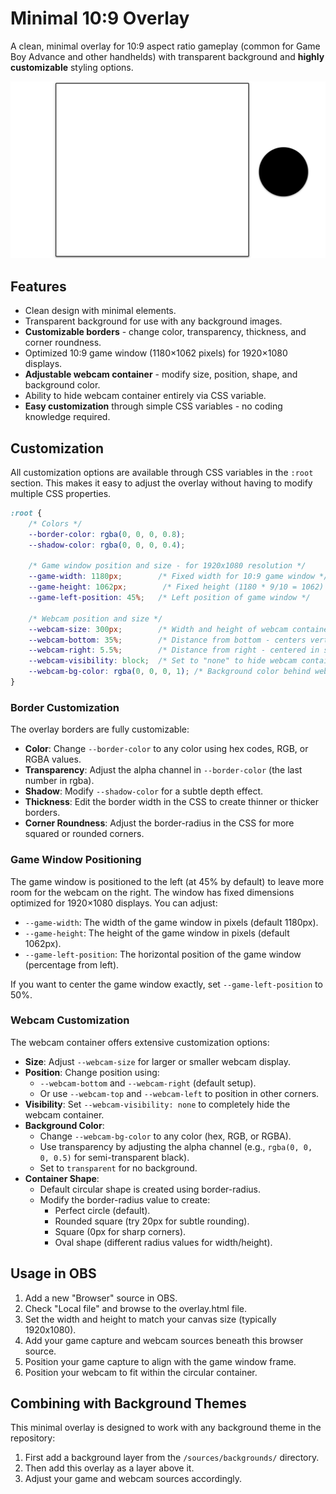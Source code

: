 # Minimal 10:9 Overlay

A clean, minimal overlay for 10:9 aspect ratio gameplay (common for Game Boy Advance and other handhelds) with transparent background and **highly customizable** styling options.

![Minimal 10:9 Overlay](../../../docs/screenshots/minimal-10-9.png)

## Features

- Clean design with minimal elements.
- Transparent background for use with any background images.
- **Customizable borders** - change color, transparency, thickness, and corner roundness.
- Optimized 10:9 game window (1180×1062 pixels) for 1920×1080 displays.
- **Adjustable webcam container** - modify size, position, shape, and background color.
- Ability to hide webcam container entirely via CSS variable.
- **Easy customization** through simple CSS variables - no coding knowledge required.

## Customization

All customization options are available through CSS variables in the `:root` section. This makes it easy to adjust the overlay without having to modify multiple CSS properties.

```css
:root {
    /* Colors */
    --border-color: rgba(0, 0, 0, 0.8);
    --shadow-color: rgba(0, 0, 0, 0.4);
    
    /* Game window position and size - for 1920x1080 resolution */
    --game-width: 1180px;        /* Fixed width for 10:9 game window */
    --game-height: 1062px;        /* Fixed height (1180 * 9/10 = 1062) */
    --game-left-position: 45%;   /* Left position of game window */
    
    /* Webcam position and size */
    --webcam-size: 300px;        /* Width and height of webcam container */
    --webcam-bottom: 35%;        /* Distance from bottom - centers vertically */
    --webcam-right: 5.5%;        /* Distance from right - centered in space between game and edge */
    --webcam-visibility: block;  /* Set to "none" to hide webcam container */
    --webcam-bg-color: rgba(0, 0, 0, 1); /* Background color behind webcam - solid black */
}
```

### Border Customization

The overlay borders are fully customizable:

- **Color**: Change `--border-color` to any color using hex codes, RGB, or RGBA values.
- **Transparency**: Adjust the alpha channel in `--border-color` (the last number in rgba).
- **Shadow**: Modify `--shadow-color` for a subtle depth effect.
- **Thickness**: Edit the border width in the CSS to create thinner or thicker borders.
- **Corner Roundness**: Adjust the border-radius in the CSS for more squared or rounded corners.

### Game Window Positioning

The game window is positioned to the left (at 45% by default) to leave more room for the webcam on the right. The window has fixed dimensions optimized for 1920×1080 displays. You can adjust:

- `--game-width`: The width of the game window in pixels (default 1180px).
- `--game-height`: The height of the game window in pixels (default 1062px).
- `--game-left-position`: The horizontal position of the game window (percentage from left).

If you want to center the game window exactly, set `--game-left-position` to 50%.

### Webcam Customization

The webcam container offers extensive customization options:

- **Size**: Adjust `--webcam-size` for larger or smaller webcam display.
- **Position**: Change position using:
  - `--webcam-bottom` and `--webcam-right` (default setup).
  - Or use `--webcam-top` and `--webcam-left` to position in other corners.
- **Visibility**: Set `--webcam-visibility: none` to completely hide the webcam container.
- **Background Color**: 
  - Change `--webcam-bg-color` to any color (hex, RGB, or RGBA).
  - Use transparency by adjusting the alpha channel (e.g., `rgba(0, 0, 0, 0.5)` for semi-transparent black).
  - Set to `transparent` for no background.
- **Container Shape**:
  - Default circular shape is created using border-radius.
  - Modify the border-radius value to create:
    - Perfect circle (default).
    - Rounded square (try 20px for subtle rounding).
    - Square (0px for sharp corners).
    - Oval shape (different radius values for width/height).

## Usage in OBS

1. Add a new "Browser" source in OBS.
2. Check "Local file" and browse to the overlay.html file.
3. Set the width and height to match your canvas size (typically 1920x1080).
4. Add your game capture and webcam sources beneath this browser source.
5. Position your game capture to align with the game window frame.
6. Position your webcam to fit within the circular container.

## Combining with Background Themes

This minimal overlay is designed to work with any background theme in the repository:

1. First add a background layer from the `/sources/backgrounds/` directory.
2. Then add this overlay as a layer above it.
3. Adjust your game and webcam sources accordingly.
